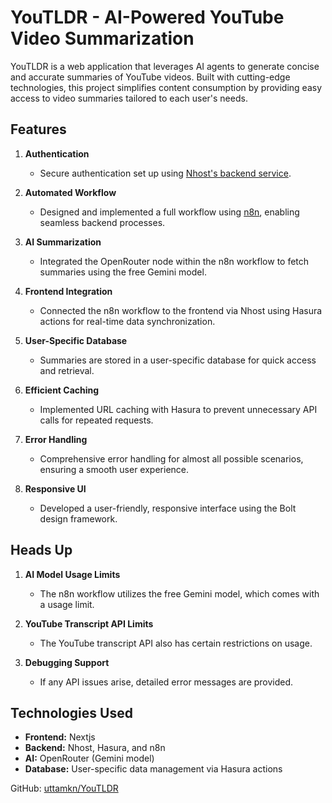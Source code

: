 # YouTLDR - AI-Powered YouTube Video Summarization

YouTLDR is a web application that leverages AI agents to generate concise and accurate summaries of YouTube videos. Built with cutting-edge technologies, this project simplifies content consumption by providing easy access to video summaries tailored to each user's needs.

## Features

1. **Authentication**  
   - Secure authentication set up using [Nhost's backend service](https://nhost.io/).

2. **Automated Workflow**  
   - Designed and implemented a full workflow using [n8n](https://n8n.io/), enabling seamless backend processes.

3. **AI Summarization**  
   - Integrated the OpenRouter node within the n8n workflow to fetch summaries using the free Gemini model.

4. **Frontend Integration**  
   - Connected the n8n workflow to the frontend via Nhost using Hasura actions for real-time data synchronization.

5. **User-Specific Database**  
   - Summaries are stored in a user-specific database for quick access and retrieval.

6. **Efficient Caching**  
   - Implemented URL caching with Hasura to prevent unnecessary API calls for repeated requests.

7. **Error Handling**  
   - Comprehensive error handling for almost all possible scenarios, ensuring a smooth user experience.

8. **Responsive UI**  
   - Developed a user-friendly, responsive interface using the Bolt design framework.

## Heads Up

1. **AI Model Usage Limits**  
   - The n8n workflow utilizes the free Gemini model, which comes with a usage limit.

2. **YouTube Transcript API Limits**  
   - The YouTube transcript API also has certain restrictions on usage.

3. **Debugging Support**  
   - If any API issues arise, detailed error messages are provided.

## Technologies Used

- **Frontend:** Nextjs 
- **Backend:** Nhost, Hasura, and n8n
- **AI:** OpenRouter (Gemini model)
- **Database:** User-specific data management via Hasura actions

GitHub: [uttamkn/YouTLDR](https://github.com/uttamkn/YouTLDR)
